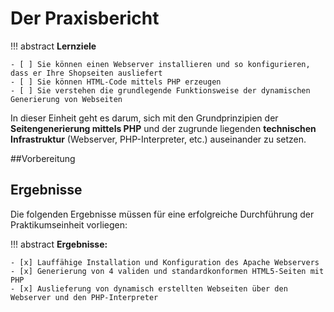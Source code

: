 # Der Praxisbericht


!!! abstract
    **Lernziele**

    - [ ] Sie können einen Webserver installieren und so konfigurieren, dass er Ihre Shopseiten ausliefert
    - [ ] Sie können HTML-Code mittels PHP erzeugen
    - [ ] Sie verstehen die grundlegende Funktionsweise der dynamischen Generierung von Webseiten


In dieser Einheit geht es darum, sich mit den Grundprinzipien der **Seitengenerierung mittels PHP** und der zugrunde liegenden **technischen Infrastruktur** (Webserver, PHP-Interpreter, etc.) auseinander zu setzen.    

##Vorbereitung



## Ergebnisse

Die folgenden Ergebnisse müssen für eine erfolgreiche Durchführung der Praktikumseinheit vorliegen:

!!! abstract
    __Ergebnisse:__

    - [x] Lauffähige Installation und Konfiguration des Apache Webservers
    - [x] Generierung von 4 validen und standardkonformen HTML5-Seiten mit PHP
    - [x] Auslieferung von dynamisch erstellten Webseiten über den Webserver und den PHP-Interpreter 